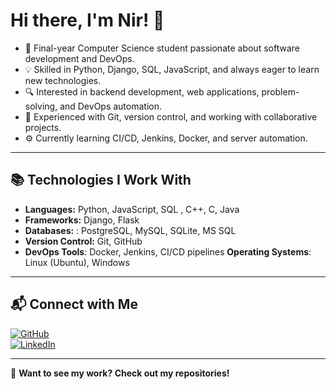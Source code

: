 # Hi there, I'm Nir! 👋

- 🚀 Final-year Computer Science student passionate about software development and DevOps.
- 💡 Skilled in Python, Django, SQL, JavaScript, and always eager to learn new technologies.
- 🔍 Interested in backend development, web applications, problem-solving, and DevOps automation.
- 📂 Experienced with Git, version control, and working with collaborative projects.
- ⚙️ Currently learning CI/CD, Jenkins, Docker, and server automation.
---

## 📚 Technologies I Work With  
- **Languages:** Python, JavaScript, SQL , C++, C, Java 
- **Frameworks:** Django, Flask  
- **Databases:** : PostgreSQL, MySQL, SQLite, MS SQL 
- **Version Control:** Git, GitHub  
- **DevOps Tools**: Docker, Jenkins, CI/CD pipelines
   **Operating Systems**: Linux (Ubuntu), Windows
---

## 📬 Connect with Me  
[![GitHub](https://img.shields.io/badge/GitHub-%2312100E.svg?style=for-the-badge&logo=github&logoColor=white)](https://github.com/Nir41415533)  
[![LinkedIn](https://img.shields.io/badge/LinkedIn-blue?style=for-the-badge&logo=linkedin&logoColor=white)](https://www.linkedin.com/in/python-fighter/)

---

📌 **Want to see my work? Check out my repositories!**  
